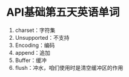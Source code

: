 # API基础第五天英语单词

1. charset：字符集
2. Unsupported：不支持
3. Encoding：编码
4. append：追加
5. Buffer：缓冲
6. flush：冲水，咱们使用时是清空缓冲区的作用
